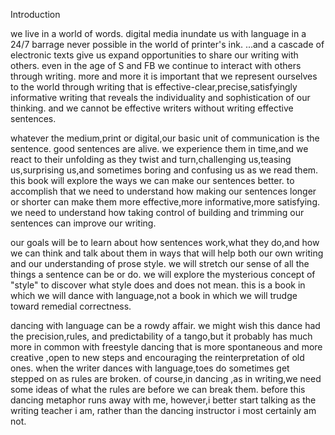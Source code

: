 Introduction

we live in a world of words.
digital media inundate us with language in a 24/7 barrage never possible in the world of printer's ink.
...and a cascade of electronic texts give us expand opportunities to share our writing with others.
even in the age of S and FB we continue to interact with others through writing.
more and more it is important that we represent ourselves to the world through writing that is effective-clear,precise,satisfyingly informative writing that reveals the individuality and sophistication of our thinking.
and we cannot be effective writers without writing effective sentences.

whatever the medium,print or digital,our basic unit of communication is the sentence.
good sentences are alive.
we experience them in time,and we react to their unfolding as they twist and turn,challenging us,teasing us,surprising us,and sometimes boring and confusing us as we read them.
this book will explore the ways we can make our sentences better.
to accomplish that we need to understand how making our sentences longer or shorter can make them more effective,more informative,more satisfying.
we need to understand how taking control of building and trimming our sentences can improve our writing.

our goals will be to learn about how sentences work,what they do,and how we can think and talk about them in ways that will help both our own writing and our understanding of prose style.
we will stretch our sense of all the things a sentence can be or do.
we will explore the mysterious concept of "style" to discover what style does and does not mean.
this is a book in which we will dance with language,not a book in which we will trudge toward remedial correctness.

dancing with language can be a rowdy affair.
we might wish this dance had the precision,rules, and predictability of a tango,but it probably has much more in common with freestyle dancing that is more spontaneous and more creative ,open to new steps and encouraging the reinterpretation of old ones.
when the writer dances with language,toes do sometimes get stepped on as rules are broken.
of course,in dancing ,as in writing,we need some ideas of what the rules are before we can break them.
before this dancing metaphor runs away with me, however,i better start talking as the writing teacher i am, rather than the dancing instructor i most certainly am not.
